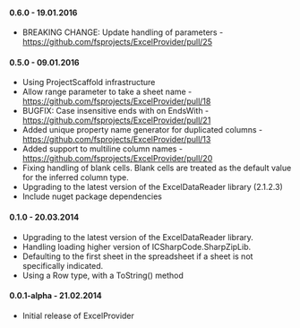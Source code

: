 #### 0.6.0 - 19.01.2016
* BREAKING CHANGE: Update handling of parameters - https://github.com/fsprojects/ExcelProvider/pull/25

#### 0.5.0 - 09.01.2016
* Using ProjectScaffold infrastructure
* Allow range parameter to take a sheet name - https://github.com/fsprojects/ExcelProvider/pull/18
* BUGFIX: Case insensitive ends with on EndsWith - https://github.com/fsprojects/ExcelProvider/pull/21
* Added unique property name generator for duplicated columns - https://github.com/fsprojects/ExcelProvider/pull/13
* Added support to multiline column names - https://github.com/fsprojects/ExcelProvider/pull/20
* Fixing handling of blank cells. Blank cells are treated as the default value for the inferred column type.
* Upgrading to the latest version of the ExcelDataReader library (2.1.2.3)
* Include nuget package dependencies

#### 0.1.0 - 20.03.2014
* Upgrading to the latest version of the ExcelDataReader library.
* Handling loading higher version of ICSharpCode.SharpZipLib.
* Defaulting to the first sheet in the spreadsheet if a sheet is not specifically indicated.
* Using a Row type, with a ToString() method

#### 0.0.1-alpha - 21.02.2014
* Initial release of ExcelProvider